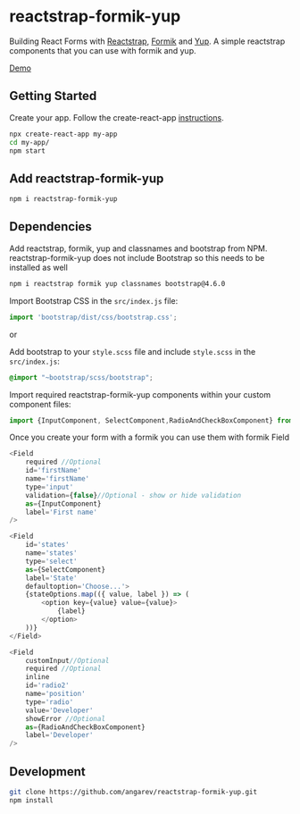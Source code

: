 # reactstrap-formik-yup

Building React Forms with [Reactstrap](https://reactstrap.github.io/), [Formik](https://github.com/jaredpalmer/formik) and [Yup](https://github.com/jquense/yup).
A simple reactstrap components that you can use with formik and yup.

[Demo](https://reactstrap-formik-yup.vercel.app/)

## Getting Started

Create your app. Follow the create-react-app [instructions](https://create-react-app.dev/docs/getting-started).

```sh
npx create-react-app my-app
cd my-app/
npm start
```

## Add reactstrap-formik-yup

```sh
npm i reactstrap-formik-yup
```

## Dependencies

Add reactstrap, formik, yup and classnames and bootstrap from NPM. reactstrap-formik-yup
does not include Bootstrap so this needs to be installed as well

```sh
npm i reactstrap formik yup classnames bootstrap@4.6.0
```

Import Bootstrap CSS in the ```src/index.js``` file:

```js
import 'bootstrap/dist/css/bootstrap.css';
```
or

Add bootstrap to your ```style.scss``` file and include ```style.scss``` in the ```src/index.js```:
```scss
@import "~bootstrap/scss/bootstrap";
```

Import required reactstrap-formik-yup components within your custom component files:

```js
import {InputComponent,	SelectComponent,RadioAndCheckBoxComponent} from 'reactstrap-formik-yup';
```

Once you create your form with a formik you can use them with formik Field

```js
<Field
    required //Optional
    id='firstName'
    name='firstName'
    type='input'
    validation={false}//Optional - show or hide validation
    as={InputComponent}
    label='First name'
/>

<Field
    id='states'
    name='states'
    type='select'
    as={SelectComponent}
    label='State'
    defaultoption='Choose...'>
    {stateOptions.map(({ value, label }) => (
        <option key={value} value={value}>
            {label}
        </option>
    ))}
</Field>

<Field
    customInput//Optional
    required //Optional
    inline
    id='radio2'
    name='position'
    type='radio'
    value='Developer'
    showError //Optional
    as={RadioAndCheckBoxComponent}
    label='Developer'
/>
```
## Development
```sh
git clone https://github.com/angarev/reactstrap-formik-yup.git
npm install 
```
